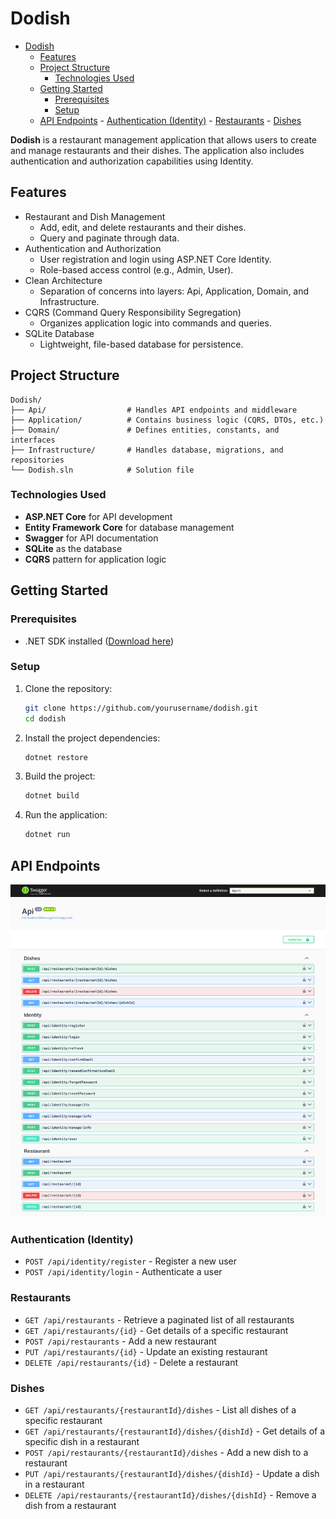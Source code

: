 # Dodish

<!--toc:start-->

- [Dodish](#dodish)
  - [Features](#features)
  - [Project Structure](#project-structure)
    - [Technologies Used](#technologies-used)
  - [Getting Started](#getting-started)
    - [Prerequisites](#prerequisites)
    - [Setup](#setup)
  - [API Endpoints](#api-endpoints) - [Authentication (Identity)](#authentication-identity) - [Restaurants](#restaurants) - [Dishes](#dishes)
  <!--toc:end-->

**Dodish** is a restaurant management application that allows users to create and manage restaurants and their dishes. The application also includes authentication and authorization capabilities using Identity.

## Features

- Restaurant and Dish Management
  - Add, edit, and delete restaurants and their dishes.
  - Query and paginate through data.
- Authentication and Authorization
  - User registration and login using ASP.NET Core Identity.
  - Role-based access control (e.g., Admin, User).
- Clean Architecture
  - Separation of concerns into layers: Api, Application, Domain, and Infrastructure.
- CQRS (Command Query Responsibility Segregation)
  - Organizes application logic into commands and queries.
- SQLite Database
  - Lightweight, file-based database for persistence.

## Project Structure

```plaintext
Dodish/
├── Api/                  # Handles API endpoints and middleware
├── Application/          # Contains business logic (CQRS, DTOs, etc.)
├── Domain/               # Defines entities, constants, and interfaces
├── Infrastructure/       # Handles database, migrations, and repositories
└── Dodish.sln            # Solution file
```

### Technologies Used

- **ASP.NET Core** for API development
- **Entity Framework Core** for database management
- **Swagger** for API documentation
- **SQLite** as the database
- **CQRS** pattern for application logic

## Getting Started

### Prerequisites

- .NET SDK installed ([Download here](https://dotnet.microsoft.com/download))

### Setup

1. Clone the repository:

   ```bash
   git clone https://github.com/yourusername/dodish.git
   cd dodish
   ```

2. Install the project dependencies:

   ```bash
   dotnet restore
   ```

3. Build the project:

   ```bash
   dotnet build
   ```

4. Run the application:

   ```bash
   dotnet run
   ```

## API Endpoints

![Dodish APIs](dodish-apis.png)

### Authentication (Identity)

- `POST /api/identity/register` - Register a new user
- `POST /api/identity/login` - Authenticate a user

### Restaurants

- `GET /api/restaurants` - Retrieve a paginated list of all restaurants
- `GET /api/restaurants/{id}` - Get details of a specific restaurant
- `POST /api/restaurants` - Add a new restaurant
- `PUT /api/restaurants/{id}` - Update an existing restaurant
- `DELETE /api/restaurants/{id}` - Delete a restaurant

### Dishes

- `GET /api/restaurants/{restaurantId}/dishes` - List all dishes of a specific restaurant
- `GET /api/restaurants/{restaurantId}/dishes/{dishId}` - Get details of a specific dish in a restaurant
- `POST /api/restaurants/{restaurantId}/dishes` - Add a new dish to a restaurant
- `PUT /api/restaurants/{restaurantId}/dishes/{dishId}` - Update a dish in a restaurant
- `DELETE /api/restaurants/{restaurantId}/dishes/{dishId}` - Remove a dish from a restaurant

```

```

```

```
